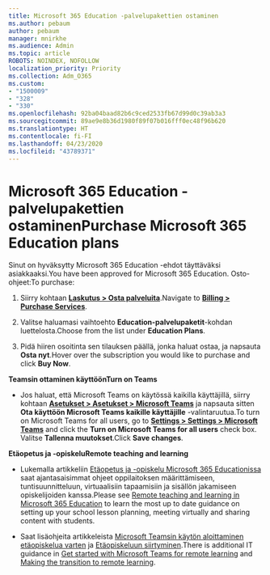 ```yaml
---
title: Microsoft 365 Education -palvelupakettien ostaminen
ms.author: pebaum
author: pebaum
manager: mnirkhe
ms.audience: Admin
ms.topic: article
ROBOTS: NOINDEX, NOFOLLOW
localization_priority: Priority
ms.collection: Adm_O365
ms.custom:
- "1500009"
- "328"
- "330"
ms.openlocfilehash: 92ba04baad82b6c9ced2533fb67d99d0c39ab3a3
ms.sourcegitcommit: 89ae9e8b36d1980f89f07b016fff0ec48f96b620
ms.translationtype: HT
ms.contentlocale: fi-FI
ms.lasthandoff: 04/23/2020
ms.locfileid: "43789371"
---
```

# <a name="purchase-microsoft-365-education-plans"></a><span data-ttu-id="764d0-102">Microsoft 365 Education -palvelupakettien ostaminen</span><span class="sxs-lookup"><span data-stu-id="764d0-102">Purchase Microsoft 365 Education plans</span></span>

<span data-ttu-id="764d0-103">Sinut on hyväksytty Microsoft 365 Education -ehdot täyttäväksi asiakkaaksi.</span><span class="sxs-lookup"><span data-stu-id="764d0-103">You have been approved for Microsoft 365 Education.</span></span>  <span data-ttu-id="764d0-104">Osto-ohjeet:</span><span class="sxs-lookup"><span data-stu-id="764d0-104">To purchase:</span></span>

1. <span data-ttu-id="764d0-105">Siirry kohtaan **[Laskutus > Osta palveluita](https://portal.office.com/AdminPortal/Home#/catalog)**.</span><span class="sxs-lookup"><span data-stu-id="764d0-105">Navigate to **[Billing > Purchase Services](https://portal.office.com/AdminPortal/Home#/catalog)**.</span></span>

2. <span data-ttu-id="764d0-106">Valitse haluamasi vaihtoehto **Education-palvelupaketit**-kohdan luettelosta.</span><span class="sxs-lookup"><span data-stu-id="764d0-106">Choose from the list under **Education Plans**.</span></span>

3. <span data-ttu-id="764d0-107">Pidä hiiren osoitinta sen tilauksen päällä, jonka haluat ostaa, ja napsauta **Osta nyt**.</span><span class="sxs-lookup"><span data-stu-id="764d0-107">Hover over the subscription you would like to purchase and click **Buy Now**.</span></span>

<span data-ttu-id="764d0-108">**Teamsin ottaminen käyttöön**</span><span class="sxs-lookup"><span data-stu-id="764d0-108">**Turn on Teams**</span></span>

- <span data-ttu-id="764d0-109">Jos haluat, että Microsoft Teams on käytössä kaikilla käyttäjillä, siirry kohtaan **[Asetukset > Asetukset > Microsoft Teams](https://admin.microsoft.com/Adminportal/Home#/SettingsMultiPivot/:/Settings/L1/SkypeTeams)** ja napsauta sitten **Ota käyttöön Microsoft Teams kaikille käyttäjille** -valintaruutua.</span><span class="sxs-lookup"><span data-stu-id="764d0-109">To turn on Microsoft Teams for all users, go to **[Settings > Settings > Microsoft Teams](https://admin.microsoft.com/Adminportal/Home#/SettingsMultiPivot/:/Settings/L1/SkypeTeams)** and click the **Turn on Microsoft Teams for all users** check box.</span></span>  <span data-ttu-id="764d0-110">Valitse **Tallenna muutokset**.</span><span class="sxs-lookup"><span data-stu-id="764d0-110">Click **Save changes**.</span></span>

<span data-ttu-id="764d0-111">**Etäopetus ja -opiskelu**</span><span class="sxs-lookup"><span data-stu-id="764d0-111">**Remote teaching and learning**</span></span>

- <span data-ttu-id="764d0-112">Lukemalla artikkeliin [Etäopetus ja -opiskelu Microsoft 365 Educationissa](https://support.office.com/article/remote-teaching-and-learning-in-office-365-education-f651ccae-7b65-478b-8366-51bb884025c4) saat ajantasaisimmat ohjeet oppilaitoksen määrittämiseen, tuntisuunnitteluun, virtuaalisiin tapaamisiin ja sisällön jakamiseen opiskelijoiden kanssa.</span><span class="sxs-lookup"><span data-stu-id="764d0-112">Please see [Remote teaching and learning in Microsoft 365 Education](https://support.office.com/article/remote-teaching-and-learning-in-office-365-education-f651ccae-7b65-478b-8366-51bb884025c4) to learn the most up to date guidance on setting up your school lesson planning, meeting virtually and sharing content with students.</span></span>

- <span data-ttu-id="764d0-113">Saat lisäohjeita artikkeleista [Microsoft Teamsin käytön aloittaminen etäopiskelua varten](https://docs.microsoft.com/MicrosoftTeams/remote-learning-edu) ja [Etäopiskeluun siirtyminen](https://www.microsoft.com/education/remote-learning).</span><span class="sxs-lookup"><span data-stu-id="764d0-113">There is additional IT guidance in [Get started with Microsoft Teams for remote learning](https://docs.microsoft.com/MicrosoftTeams/remote-learning-edu) and [Making the transition to remote learning](https://www.microsoft.com/education/remote-learning).</span></span>
